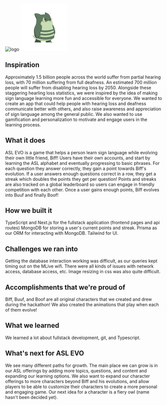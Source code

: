 <img src="public/ASL_EVO_LOGO.png" alt="logo" width="400">
<img src="public/boof.png" alt="biff" width="150"/>

## Inspiration
Approximately 1.5 billion people across the world suffer from partial hearing loss, with 70 million suffering from full deafness. An estimated 700 million people will suffer from disabling hearing loss by 2050. Alongside these staggering hearling loss statistics, we were inspired by the idea of making sign language learning more fun and accessible for everyone. We wanted to create an app that could help people with hearing loss and deafness communicate better with others, and also raise awareness and appreciation of sign language among the general public. We also wanted to use gamification and personalization to motivate and engage users in the learning process.

## What it does
ASL EVO is a game that helps a person learn sign language while evolving their own little friend, Biff! Users have their own accounts, and start by learning the ASL alphabet and eventually progressing to basic phrases. For each question they answer correctly, they gain a point towards Biff's evolution. If a user answers enough questions correct in a row, they get a streak which doubles the points they get per question! Points and streaks are also tracked on a global leaderboard so users can engage in friendly competition with each other. Once a user gains enough points, Biff evolves into Buuf and finally Boof!

## How we built it
TypeScript and Next.js for the fullstack application (frontend pages and api routes)
MongoDB for storing a user's current points and streak.
Prisma as our ORM for interacting with MongoDB.
Tailwind for UI.

## Challenges we ran into
Getting the database interaction working was difficult, as our queries kept timing out on the MLive wifi. There were all kinds of issues with network access, database access, etc. Image resizing in css was also quite difficult.

## Accomplishments that we're proud of
Biff, Buuf, and Boof are all original characters that we created and drew during the hackathon! We also created the animations that play when each of them evolve!

## What we learned
We learned a lot about fullstack development, git, and Typescript.

## What's next for ASL EVO
We see many different paths for growth. The main place we can grow is in our ASL offerings by adding more topics, questions, and content and expanding our learning options. We also want to expand our character offerings to more characters beyond Biff and his evolutions, and allow players to be able to customize their characters to create a more personal and engaging game. Our next idea for a character is a fiery owl (name hasn't been decided yet).
